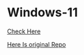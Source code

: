 # Windows-11

[Check Here ](https://nabeelshar.github.io/Windows-11/)


[Here Is original Repo](https://github.com/blueedgetechno/win11React)


